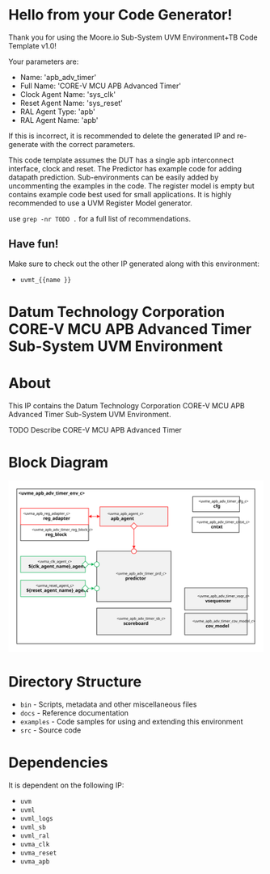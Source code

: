 # Hello from your Code Generator!
Thank you for using the Moore.io Sub-System UVM Environment+TB Code Template v1.0!

Your parameters are:
* Name: 'apb_adv_timer'
* Full Name: 'CORE-V MCU APB Advanced Timer'
* Clock Agent Name: 'sys_clk'
* Reset Agent Name: 'sys_reset'
* RAL Agent Type: 'apb'
* RAL Agent Name: 'apb'

If this is incorrect, it is recommended to delete the generated IP and re-generate with the correct parameters.

This code template assumes the DUT has a single apb interconnect interface, clock and reset.
The Predictor has example code for adding datapath prediction.
Sub-environments can be easily added by uncommenting the examples in the code.
The register model is empty but contains example code best used for small applications.
It is highly recommended to use a UVM Register Model generator.

use `grep -nr TODO .` for a full list of recommendations.


## Have fun!
Make sure to check out the other IP generated along with this environment:
* `uvmt_{{name }}`




# Datum Technology Corporation CORE-V MCU APB Advanced Timer Sub-System UVM Environment


# About
This IP contains the Datum Technology Corporation CORE-V MCU APB Advanced Timer Sub-System UVM Environment.

TODO Describe CORE-V MCU APB Advanced Timer


# Block Diagram
![alt text](./docs/env_block_diagram.svg "CORE-V MCU APB Advanced Timer Sub-System UVM Environment Block Diagram")

# Directory Structure
* `bin` - Scripts, metadata and other miscellaneous files
* `docs` - Reference documentation
* `examples` - Code samples for using and extending this environment
* `src` - Source code


# Dependencies
It is dependent on the following IP:

* `uvm`
* `uvml`
* `uvml_logs`
* `uvml_sb`
* `uvml_ral`
* `uvma_clk`
* `uvma_reset`
* `uvma_apb`
